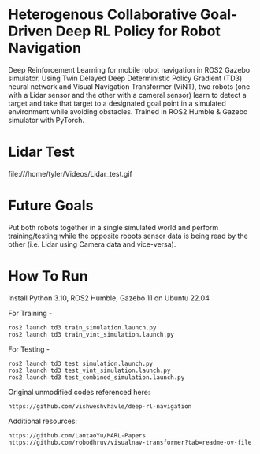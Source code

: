 # Heterogenous Collaborative Goal-Driven Deep RL Policy for Robot Navigation
Deep Reinforcement Learning for mobile robot navigation in ROS2 Gazebo simulator. Using Twin Delayed Deep Deterministic Policy Gradient (TD3) neural network and Visual Navigation Transformer (ViNT), two robots (one with a Lidar sensor and the other with a cameral sensor) learn to detect a target and take that target to a designated goal point in a simulated environment while avoiding obstacles. Trained in ROS2 Humble & Gazebo simulator with PyTorch. 

# Lidar Test 

file:///home/tyler/Videos/Lidar_test.gif

# Future Goals
Put both robots together in a single simulated world and perform training/testing while the opposite robots sensor data is being read by the other (i.e. Lidar using Camera data and vice-versa).


# How To Run

Install Python 3.10, ROS2 Humble, Gazebo 11 on Ubuntu 22.04

For Training - 
```
ros2 launch td3 train_simulation.launch.py
ros2 launch td3 train_vint_simulation.launch.py
```

For Testing - 
```
ros2 launch td3 test_simulation.launch.py
ros2 launch td3 test_vint_simulation.launch.py
ros2 launch td3 test_combined_simulation.launch.py
```

Original unmodified codes referenced here:
```
https://github.com/vishweshvhavle/deep-rl-navigation

```
Additional resources:
```
https://github.com/LantaoYu/MARL-Papers
https://github.com/robodhruv/visualnav-transformer?tab=readme-ov-file
